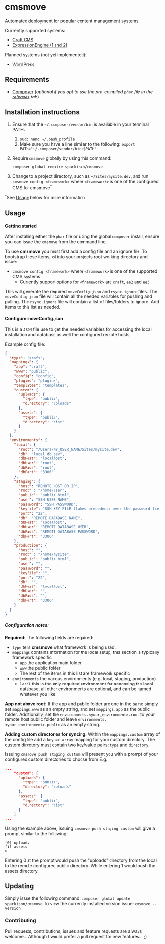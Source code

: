 # cmsmove
Automated deployment for popular content management systems

Currently supported systems:
- [Craft CMS](https://craftcms.com/)
- [ExpressionEngine (1 and 2)](http://expressionengine.com/)

Planned systems (not yet implemented):
- [WordPress](https://wordpress.org/)

## Requirements
- [Composer](https://getcomposer.org/) (_optional if you opt to use the pre-compiled `phar` file in the [releases](https://github.com/sparkison/cmsmove/releases) tab_)

## Installation instructions

1. Ensure that the `~/.composer/vendor/bin` is available in your terminal PATH.

	1. `sudo nano ~/.bash_profile`
    2. Make sure you have a line similar to the following: `export PATH="~/.composer/vendor/bin:$PATH"`

2. Require `cmsmove` globally by using this command:

	`composer global require sparkison/cmsmove`

3. Change to a project directory, such as `~/Sites/mysite.dev`, and run `cmsmove config <framework>` where `<framework>` is one of the configured CMS for cmsmove<sup>*</sup>

<sup>*</sup>See [Usage](#usage) below for more information

## Usage

#### Getting started
After installing either the `phar` file or using the global `composer` install, ensure you can issue the `cmsmove` from the command line.

To use **cmsmove** you must first add a config file and an ignore file. To bootstrap these items, `cd` into your projects root working directory and issue:
- `cmsmove config <framework>` where `<framework>` is one of the supported CMS systems
    - Currently support options for `<framework>` are `craft`, `ee2` and `ee3`

This will generate the required `moveConfig.json` and `rsync.ignore` files. The `moveConfig.json` file will contain all the needed variables for pushing and pulling. The `rsync.ignore` file will contain a list of files/folders to ignore. Add items to this list as needed.

#### Configure moveConfig.json
This is a `JSON` file use to get the needed variables for accessing the local installation and database as well the configured remote hosts

Example config file:
```json 
{
  "type": "craft",
  "mappings": {
    "app": "craft",
    "www": "public",
    "config": "config",
    "plugins": "plugins",
    "templates": "templates",
    "custom": {
      "uploads": {
        "type": "public",
        "directory": "uploads"
      },
      "assets": {
        "type": "public",
        "directory": "dist"
      }
    }
  },
  "environments": {
    "local": {
      "root": "/Users/MY_USER_NAME/Sites/mysite.dev",
      "db": "local_db_dev",
      "dbHost": "localhost",
      "dbUser": "root",
      "dbPass": "root",
      "dbPort": "3306"
    },
    "staging": {
      "host": "REMOTE HOST OR IP",
      "root" : "/home/user",
      "public": "public_html",
      "user": "SSH USER NAME",
      "password": "SSH PASSWORD",
      "keyfile": "SSH KEY FILE (takes precedence over the password field)",
      "port": "22",
      "db": "REMOTE DATABASE NAME",
      "dbHost": "localhost",
      "dbUser": "REMOTE DATABASE USER",
      "dbPass": "REMOTE DATABASE PASSWORD",
      "dbPort": "3306"
    },
    "production": {
      "host": "",
      "root" : "/home/mysite",
      "public": "public_html",
      "user": "",
      "password": "",
      "keyfile": "",
      "port": "22",
      "db": "",
      "dbHost": "localhost",
      "dbUser": "",
      "dbPass": "",
      "dbPort": "3306"
    }
  }
}
```

##### Configuration notes:

**Required:** The following fields are required:
- `type` tells **cmsmove** what framework is being used.
- `mappings` contains information for the local setup; this section is typically framework specific
    - `app` the application main folder
    - `www` the public folder
    - The rest of the items in this list are framework specific
- `environments` the various environments (e.g. local, staging, production)
    - `local` this is the only required environment for accessing the local database, all other environments are optional, and can be named whatever you like

**App not above root:** If the app and public folder are one in the same simply set `mappings.www` as an empty string, and set `mappings.app` as the public folder.
Additionally, set the `environments.<your_environment>.root` to your remote host public folder and leave `environments.<your_environment>.public` as an empty string.
 
**Adding custom directories for syncing:**
Within the `mappings.custom` array of the config file add a `key => array` mapping for your custom directory.
The custom directory must contain two key/value pairs: `type` and `directory`.

Issuing `cmsmove push staging custom` will present you with a prompt of your configured custom directories to choose from
E.g.

```json
...
    "custom": {
      "uploads": {
        "type": "public",
        "directory": "uploads"
      },
      "assets": {
        "type": "public",
        "directory": "dist"
      }
    }
...
```
Using the example above, issuing `cmsmove push staging custom` will give a prompt similar to the following:
```
[0] uploads
[1] assets
>
```
Entering 0 at the prompt would push the "uploads" directory from the local to the remote configured public directory. While entering 1 would push the assets directory.

## Updating

Simply issue the following command: `composer global update sparkison/cmsmove`
To view the currently installed version issue: `cmsmove --version`

### Contributing

Pull requests, contributions, issues and feature requests are always welcome... Although I would prefer a pull request for new features... ;)
    